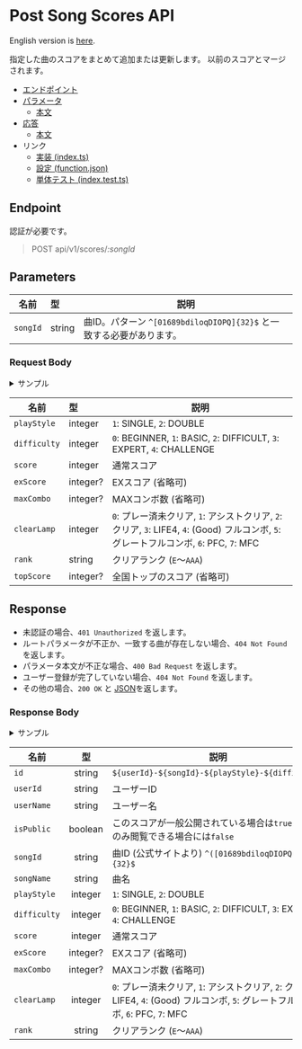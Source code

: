 # Post Song Scores API

English version is [here](./README.md).

指定した曲のスコアをまとめて追加または更新します。
以前のスコアとマージされます。

- [エンドポイント](#endpoint)
- [パラメータ](#parameters)
  - [本文](#request-body)
- [応答](#response)
  - [本文](#response-body)
- リンク
  - [実装 (index.ts)](index.ts)
  - [設定 (function.json)](function.json)
  - [単体テスト (index.test.ts)](index.test.ts)

## Endpoint

認証が必要です。

> POST api/v1/scores/*:songId*

## Parameters

|名前|型|説明|
|---|:--|---|
|`songId`|string|曲ID。パターン `^[01689bdiloqDIOPQ]{32}$` と一致する必要があります。|

### Request Body

<details>
  <summary>サンプル</summary>

```json
[
  {
    "playStyle": 1,
    "difficulty": 0,
    "score": 1000000,
    "exScore": 402,
    "maxCombo": 122,
    "clearLamp": 7,
    "rank": "AAA"
  },
  {
    "playStyle": 1,
    "difficulty": 1,
    "score": 999990,
    "exScore": 617,
    "maxCombo": 194,
    "clearLamp": 6,
    "rank": "AAA",
    "topScore": 1000000
  }
]
```

</details>

|名前|型|説明|
|---|:--|---|
|`playStyle`|integer|`1`: SINGLE, `2`: DOUBLE|
|`difficulty`|integer|`0`: BEGINNER, `1`: BASIC, `2`: DIFFICULT, `3`: EXPERT, `4`: CHALLENGE|
|`score`|integer|通常スコア|
|`exScore`|integer?|EXスコア (省略可)|
|`maxCombo`|integer?|MAXコンボ数 (省略可)|
|`clearLamp`|integer|`0`: プレー済未クリア, `1`: アシストクリア, `2`: クリア, `3`: LIFE4, `4`: (Good) フルコンボ, `5`: グレートフルコンボ, `6`: PFC, `7`: MFC|
|`rank`|string|クリアランク (`E`～`AAA`)|
|`topScore`|integer?|全国トップのスコア (省略可)|

## Response

- 未認証の場合、`401 Unauthorized` を返します。
- ルートパラメータが不正か、一致する曲が存在しない場合、`404 Not Found` を返します。
- パラメータ本文が不正な場合、`400 Bad Request` を返します。
- ユーザー登録が完了していない場合、`404 Not Found` を返します。
- その他の場合、`200 OK` と [JSON](#response-body)を返します。

### Response Body

<details>
  <summary>サンプル</summary>

```json
[
  {
    "id": "public_user-QPd01OQqbOIiDoO1dbdo1IIbb60bqPdl-1-0",
    "userId": "public_user",
    "userName": "AFRO",
    "isPublic": true,
    "songId": "QPd01OQqbOIiDoO1dbdo1IIbb60bqPdl",
    "songName": "愛言葉",
    "playStyle": 1,
    "difficulty": 0,
    "score": 1000000,
    "exScore": 402,
    "maxCombo": 122,
    "clearLamp": 7,
    "rank": "AAA"
  },
  {
    "id": "public_user-QPd01OQqbOIiDoO1dbdo1IIbb60bqPdl-1-1",
    "userId": "public_user",
    "userName": "AFRO",
    "isPublic": true,
    "songId": "QPd01OQqbOIiDoO1dbdo1IIbb60bqPdl",
    "songName": "愛言葉",
    "playStyle": 1,
    "difficulty": 1,
    "score": 999990,
    "exScore": 617,
    "maxCombo": 194,
    "clearLamp": 6,
    "rank": "AAA"
  }
]
```

</details>

|名前|型|説明|
|---|:--:|--|
|`id`|string|`${userId}-${songId}-${playStyle}-${difficulty}`|
|`userId`|string|ユーザーID|
|`userName`|string|ユーザー名|
|`isPublic`|boolean|このスコアが一般公開されている場合は`true`、本人のみ閲覧できる場合には`false`|
|`songId`|string|曲ID (公式サイトより) `^([01689bdiloqDIOPQ]*){32}$`|
|`songName`|string|曲名|
|`playStyle`|integer|`1`: SINGLE, `2`: DOUBLE|
|`difficulty`|integer|`0`: BEGINNER, `1`: BASIC, `2`: DIFFICULT, `3`: EXPERT, `4`: CHALLENGE|
|`score`|integer|通常スコア|
|`exScore`|integer?|EXスコア (省略可)|
|`maxCombo`|integer?|MAXコンボ数 (省略可)|
|`clearLamp`|integer|`0`: プレー済未クリア, `1`: アシストクリア, `2`: クリア, `3`: LIFE4, `4`: (Good) フルコンボ, `5`: グレートフルコンボ, `6`: PFC, `7`: MFC|
|`rank`|string|クリアランク (`E`～`AAA`)|
